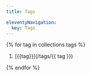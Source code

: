 ```yaml
---
title: Tags

eleventyNavigation:
  key: Tags
---
```


{% for tag in collections.tags %}

1. [{{tag}}](/tags/{{ tag }})

{% endfor %}
